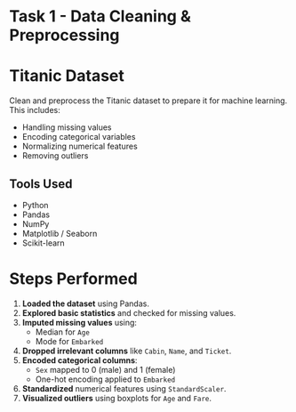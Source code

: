 #  Task 1 - Data Cleaning & Preprocessing
# Titanic Dataset

Clean and preprocess the Titanic dataset to prepare it for machine learning. This includes:

- Handling missing values
- Encoding categorical variables
- Normalizing numerical features
- Removing outliers

## Tools Used
- Python
- Pandas
- NumPy
- Matplotlib / Seaborn
- Scikit-learn

#  Steps Performed
1. **Loaded the dataset** using Pandas.
2. **Explored basic statistics** and checked for missing values.
3. **Imputed missing values** using:
   - Median for `Age`
   - Mode for `Embarked`
4. **Dropped irrelevant columns** like `Cabin`, `Name`, and `Ticket`.
5. **Encoded categorical columns**:
   - `Sex` mapped to 0 (male) and 1 (female)
   - One-hot encoding applied to `Embarked`
6. **Standardized** numerical features using `StandardScaler`.
7. **Visualized outliers** using boxplots for `Age` and `Fare`.


